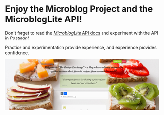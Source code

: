 # Enjoy the Microblog Project and the MicroblogLite API!

Don't forget to read the [*MicroblogLite* API docs](https://microbloglite.herokuapp.com/docs/) and experiment with the API in *Postman!*

Practice and experimentation provide experience, and experience provides confidence.



![Post page content](/images/postpageContent.png)